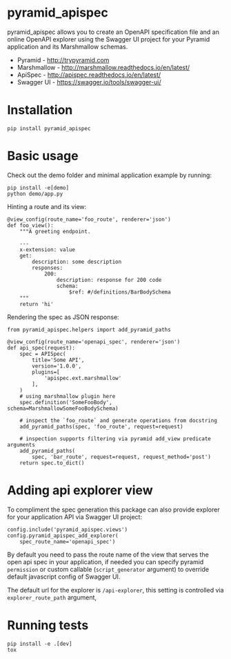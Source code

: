 # pyramid_apispec

pyramid_apispec allows you to create an OpenAPI specification file and an online 
OpenAPI explorer using the Swagger UI project for your Pyramid application 
and its Marshmallow schemas. 

* Pyramid - http://trypyramid.com
* Marshmallow - http://marshmallow.readthedocs.io/en/latest/
* ApiSpec - http://apispec.readthedocs.io/en/latest/
* Swagger UI - https://swagger.io/tools/swagger-ui/

# Installation

    pip install pyramid_apispec

# Basic usage

Check out the demo folder and minimal application example by running:

    pip install -e[demo]
    python demo/app.py
    

Hinting a route and its view:

    @view_config(route_name='foo_route', renderer='json')
    def foo_view():
        """A greeting endpoint.

        ---
        x-extension: value
        get:
            description: some description
            responses:
                200:
                    description: response for 200 code
                    schema:
                        $ref: #/definitions/BarBodySchema
        """
        return 'hi'

Rendering the spec as JSON response:

    from pyramid_apispec.helpers import add_pyramid_paths

    @view_config(route_name='openapi_spec', renderer='json')
    def api_spec(request):
        spec = APISpec(
            title='Some API',
            version='1.0.0',
            plugins=[
                'apispec.ext.marshmallow'
            ],
        )
        # using marshmallow plugin here
        spec.definition('SomeFooBody', schema=MarshmallowSomeFooBodySchema)

        # inspect the `foo_route` and generate operations from docstring
        add_pyramid_paths(spec, 'foo_route', request=request)

        # inspection supports filtering via pyramid add_view predicate arguments
        add_pyramid_paths(
            spec, 'bar_route', request=request, request_method='post')
        return spec.to_dict()

# Adding api explorer view

To compliment the spec generation this package can also provide explorer
for your application API via Swagger UI project:

    config.include('pyramid_apispec.views')
    config.pyramid_apispec_add_explorer(
        spec_route_name='openapi_spec')

By default you need to pass the route name of the view that serves the open api 
spec in your application, if needed you can specify pyramid `permission` or 
custom callable (`script_generator` argument) to override default javascript 
config of Swagger UI.

The default url for the explorer is `/api-explorer`, this setting is controlled
via `explorer_route_path` argument, 

# Running tests

    pip install -e .[dev]
    tox
